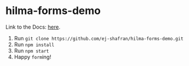 # hilma-forms-demo

Link to the Docs: [here](https://hilma.atlassian.net/wiki/spaces/TD/pages/621576193/Hilma+Forms).

1. Run `git clone https://github.com/ej-shafran/hilma-forms-demo.git`
2. Run `npm install`
3. Run `npm start`
4. Happy `form`ing!

